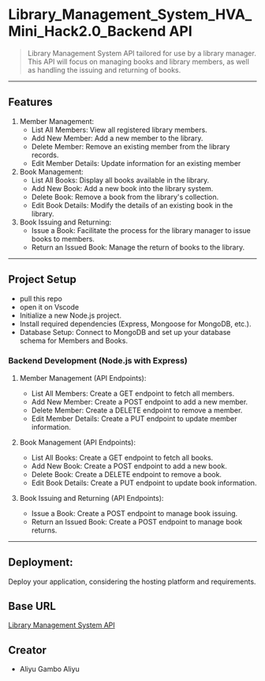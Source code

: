 # Library_Management_System_HVA_Mini_Hack2.0_Backend API

   > Library Management System API tailored for use by a library manager. This API will focus on managing books and library members, as well as handling the issuing and returning of books. 

---

## Features
1.  Member Management:
      - List All Members: View all registered library members.
      - Add New Member: Add a new member to the library.
      - Delete Member: Remove an existing member from the library records.
      - Edit Member Details: Update information for an existing member
2.  Book Management:
      - List All Books: Display all books available in the library.
      - Add New Book: Add a new book into the library system.
      - Delete Book: Remove a book from the library's collection.
      - Edit Book Details: Modify the details of an existing book in the library.
3.  Book Issuing and Returning:
      - Issue a Book: Facilitate the process for the library manager to issue books to members.
      - Return an Issued Book: Manage the return of books to the library.   
---
## Project Setup
   - pull this repo
   - open it on Vscode
   - Initialize a new Node.js project.
   - Install required dependencies (Express, Mongoose for MongoDB, etc.).
   - Database Setup: Connect to MongoDB and set up your database schema for Members and Books.
### Backend Development (Node.js with Express)

1. Member Management (API Endpoints):
   - List All Members: Create a GET endpoint to fetch all members.
   - Add New Member: Create a POST endpoint to add a new member.
   - Delete Member: Create a DELETE endpoint to remove a member.
   - Edit Member Details: Create a PUT endpoint to update member information.
      
2. Book Management (API Endpoints):

   - List All Books: Create a GET endpoint to fetch all books.
   - Add New Book: Create a POST endpoint to add a new book.
   - Delete Book: Create a DELETE endpoint to remove a book.
   - Edit Book Details: Create a PUT endpoint to update book information.


3. Book Issuing and Returning (API Endpoints):

   - Issue a Book: Create a POST endpoint to manage book issuing.
   - Return an Issued Book: Create a POST endpoint to manage book returns.

---

## Deployment:
   Deploy your application, considering the hosting platform and requirements.
## Base URL
[Library Management System API](https://library-management-system-hva-mini-hack2.onrender.com/api/test)

## Creator
- Aliyu Gambo Aliyu
